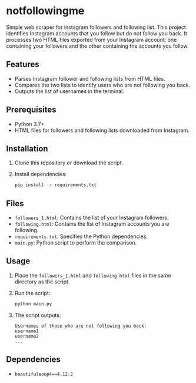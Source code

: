 # notfollowingme
Simple web scraper for instagram followers and following list. This project identifies Instagram accounts that you follow but do not follow you back. It processes two HTML files exported from your Instagram account: one containing your followers and the other containing the accounts you follow.

## Features
- Parses Instagram follower and following lists from HTML files.
- Compares the two lists to identify users who are not following you back.
- Outputs the list of usernames in the terminal.

## Prerequisites
- Python 3.7+
- HTML files for followers and following lists downloaded from Instagram.

## Installation

1. Clone this repository or download the script.
2. Install dependencies:

   ```bash
   pip install -r requirements.txt
   ```

## Files
- `followers_1.html`: Contains the list of your Instagram followers.
- `following.html`: Contains the list of Instagram accounts you are following.
- `requirements.txt`: Specifies the Python dependencies.
- `main.py`: Python script to perform the comparison.

## Usage

1. Place the `followers_1.html` and `following.html` files in the same directory as the script.
2. Run the script:

   ```bash
   python main.py
   ```

3. The script outputs:

   ```
   Usernames of those who are not following you back:
   username1
   username2
   ...
   ```

## Dependencies
- `beautifulsoup4==4.12.2`
